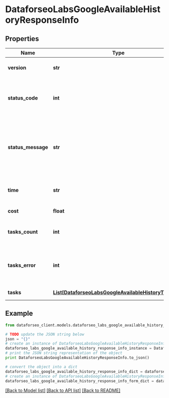# DataforseoLabsGoogleAvailableHistoryResponseInfo


## Properties

Name | Type | Description | Notes
------------ | ------------- | ------------- | -------------
**version** | **str** | the current version of the API | [optional] 
**status_code** | **int** | general status code you can find the full list of the response codes here | [optional] 
**status_message** | **str** | general informational message you can find the full list of general informational messages here | [optional] 
**time** | **str** | total execution time, seconds | [optional] 
**cost** | **float** | total tasks cost, USD | [optional] 
**tasks_count** | **int** | the number of tasks in the tasks array | [optional] 
**tasks_error** | **int** | the number of tasks in the tasks array returned with an error | [optional] 
**tasks** | [**List[DataforseoLabsGoogleAvailableHistoryTaskInfo]**](DataforseoLabsGoogleAvailableHistoryTaskInfo.md) | array of tasks | [optional] 

## Example

```python
from dataforseo_client.models.dataforseo_labs_google_available_history_response_info import DataforseoLabsGoogleAvailableHistoryResponseInfo

# TODO update the JSON string below
json = "{}"
# create an instance of DataforseoLabsGoogleAvailableHistoryResponseInfo from a JSON string
dataforseo_labs_google_available_history_response_info_instance = DataforseoLabsGoogleAvailableHistoryResponseInfo.from_json(json)
# print the JSON string representation of the object
print DataforseoLabsGoogleAvailableHistoryResponseInfo.to_json()

# convert the object into a dict
dataforseo_labs_google_available_history_response_info_dict = dataforseo_labs_google_available_history_response_info_instance.to_dict()
# create an instance of DataforseoLabsGoogleAvailableHistoryResponseInfo from a dict
dataforseo_labs_google_available_history_response_info_form_dict = dataforseo_labs_google_available_history_response_info.from_dict(dataforseo_labs_google_available_history_response_info_dict)
```
[[Back to Model list]](../README.md#documentation-for-models) [[Back to API list]](../README.md#documentation-for-api-endpoints) [[Back to README]](../README.md)


